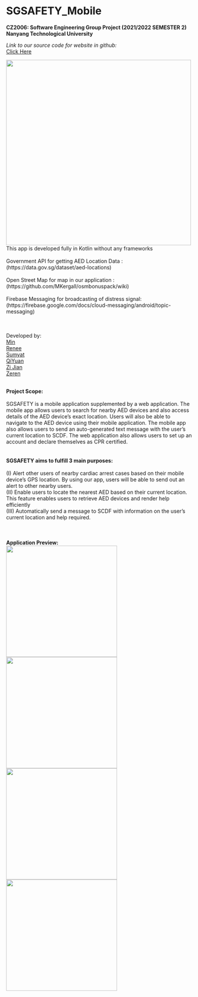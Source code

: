 # SGSAFETY_Mobile
<b>CZ2006: Software Engineering Group Project (2021/2022 SEMESTER 2) Nanyang Technological University</b>

<i>Link to our source code for website in github:</i><br>
[Click Here](https://github.com/Anthony-Zou/cz2006web/tree/min-dev)<br>

<img src="https://user-images.githubusercontent.com/92379986/163681256-ebd788f0-4511-4696-9845-01cfdeca822f.png" width="500" height="500" />

<br>
This app is developed fully in Kotlin without any frameworks<br>
<br>
Government API for getting AED Location Data          : <br>
(https://data.gov.sg/dataset/aed-locations)
<br>
<br>
Open Street Map for map in our application            : <br>
(https://github.com/MKergall/osmbonuspack/wiki)
<br>
<br>
Firebase Messaging for broadcasting of distress signal: <br>
(https://firebase.google.com/docs/cloud-messaging/android/topic-messaging)
<br>
<br>
<br>


Developed by:
 <br>
[Min](https://github.com/mink0003)<br>
[Renee](https://github.com/smollestquail)<br>
[Sumyat](https://github.com/myattt)<br>
[QiYuan](https://github.com/hhuppii)<br>
[Zi Jian](https://github.com/zijian99)<br>
[Zeren](https://github.com/Anthony-Zou)<br>

<br>
<b>Project Scope:</b><br>
<br>
SGSAFETY is a mobile application supplemented by a web application. The mobile app allows users to search for nearby AED devices and also access details of the AED device’s exact location. Users will also be able to navigate to the AED device using their mobile application. The mobile app also allows users to send an auto-generated text message with the user’s current location to SCDF. The web application also allows users to set up an account and declare themselves as CPR certified. 

<br>
<br>
<br>
<b>SGSAFETY aims to fulfill 3 main purposes:</b><br>
<br>
(I)   Alert other users of nearby cardiac arrest cases based on their mobile device’s GPS location. By using our app, users will be able to send out an alert to other nearby users.<br>
(II)  Enable users to locate the nearest AED based on their current location. This feature enables users to retrieve AED devices and render help efficiently  <br>
(III) Automatically send a message to SCDF with information on the user’s current location and help required.<br>

<br>
<br>
<br>
<b>Application Preview:</b><br>
<img src="https://user-images.githubusercontent.com/92379986/163681656-e1a209c4-d6c2-4f8b-a31c-70c1b78450d3.jpeg" width="300"/> <img src="https://user-images.githubusercontent.com/92379986/163681663-949f6788-1bf0-467e-8718-21e74210522b.jpeg" width="300"/> 
<br>
<img src="https://user-images.githubusercontent.com/92379986/163681671-c5c83fa5-42f5-4593-b223-b8a8c243809d.jpeg" width="300"/> <img src="https://user-images.githubusercontent.com/92379986/163681672-18bf1a6a-dc96-490a-b7b8-aba92766df87.jpeg" width="300"/> 








